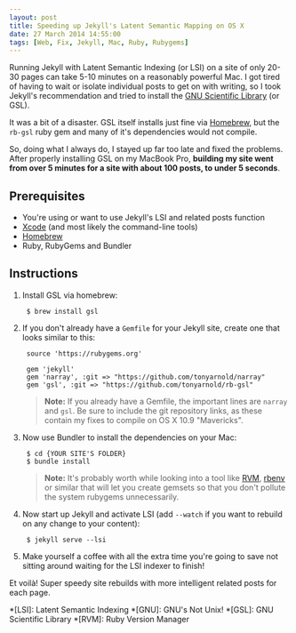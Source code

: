 ```yaml
---
layout: post
title: Speeding up Jekyll's Latent Semantic Mapping on OS X
date: 27 March 2014 14:55:00
tags: [Web, Fix, Jekyll, Mac, Ruby, Rubygems]
---
```


Running Jekyll with Latent Semantic Indexing (or LSI) on a site of only 20-30 pages can take 5-10 minutes on a reasonably powerful Mac. I got tired of having to wait or isolate individual posts to get on with writing, so I took Jekyll's recommendation and tried to install the [GNU Scientific Library](http://www.gnu.org/software/gsl/) (or GSL).

It was a bit of a disaster. GSL itself installs just fine via [Homebrew][brew], but the `rb-gsl` ruby gem and many of it's dependencies would not compile.

So, doing what I always do, I stayed up far too late and fixed the problems. After properly installing GSL on my MacBook Pro, **building my site went from over 5 minutes for a site with about 100 posts, to under 5 seconds**.


## Prerequisites

 - You're using or want to use Jekyll's LSI and related posts function
 - [Xcode][xcode] (and most likely the command-line tools)
 - [Homebrew][brew]
 - Ruby, RubyGems and Bundler

## Instructions

1. Install GSL via homebrew:

        $ brew install gsl

2. If you don't already have a `Gemfile` for your Jekyll site, create one that looks similar to this:

        source 'https://rubygems.org'

        gem 'jekyll'
        gem 'narray', :git => "https://github.com/tonyarnold/narray"
        gem 'gsl', :git => "https://github.com/tonyarnold/rb-gsl"

    > **Note:** If you already have a Gemfile, the important lines are `narray` and `gsl`. Be sure to include the git repository links, as these contain my fixes to compile on OS X 10.9 "Mavericks".

3. Now use Bundler to install the dependencies on your Mac:

        $ cd {YOUR SITE'S FOLDER}
        $ bundle install

    > **Note:** It's probably worth while looking into a tool like [RVM](http://rvm.io/), [rbenv](http://rbenv.org) or similar that will let you create gemsets so that you don't pollute the system rubygems unnecessarily.

4. Now start up Jekyll and activate LSI (add `--watch` if you want to rebuild on any change to your content):

        $ jekyll serve --lsi

5. Make yourself a coffee with all the extra time you're going to save not sitting around waiting for the LSI indexer to finish!

Et voilà! Super speedy site rebuilds with more intelligent related posts for each page.


 *[LSI]: Latent Semantic Indexing
 *[GNU]: GNU's Not Unix!
 *[GSL]: GNU Scientific Library
 *[RVM]: Ruby Version Manager

  [brew]: http://brew.sh/
  [xcode]: https://itunes.apple.com/au/app/xcode/id497799835?mt=12

